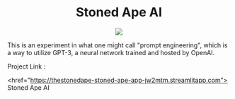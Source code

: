 <div align="center"> 
  <h1 align ="center">Stoned Ape AI</h1>
 
  <img src="https://img.shields.io/badge/-Python-red"></div>

This is an experiment in what one might call "prompt engineering", which is a way to utilize GPT-3, a neural network trained and hosted by OpenAI.

Project Link :

<href="https://thestonedape-stoned-ape-app-jw2mtm.streamlitapp.com"> Stoned Ape AI</a>
